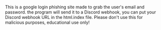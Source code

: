 This is a google login phishing site made to grab the user's email and password. the program will send it to a Discord webhook, you can put your Discord webhook URL in the html.index file. 
Please don't use this for malicious purposes, educational use only!
